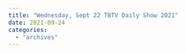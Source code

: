 ```yaml
---
title: "Wednesday, Sept 22 TBTV Daily Show 2021"
date: 2021-09-24
categories: 
  - "archives"
---
```



